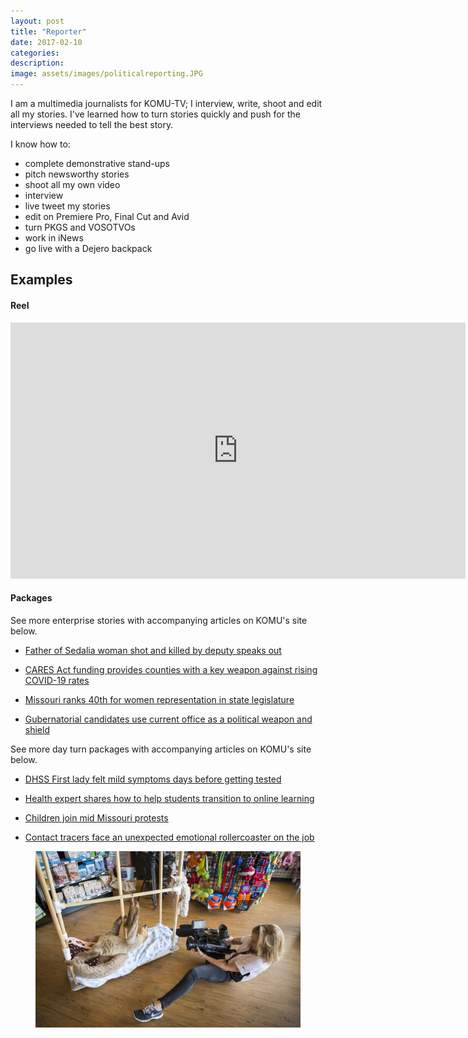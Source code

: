 ```yaml
---
layout: post
title: "Reporter"
date: 2017-02-10
categories:
description:
image: assets/images/politicalreporting.JPG
---
```

I am a multimedia journalists for KOMU-TV; I interview, write, shoot and edit all my stories. I've learned how to turn stories quickly and push for the interviews needed to tell the best story.

I know how to:
* complete demonstrative stand-ups
* pitch newsworthy stories
* shoot all my own video
* interview
* live tweet my stories
* edit on Premiere Pro, Final Cut and Avid
* turn PKGS and VOSOTVOs
* work in iNews
* go live with a Dejero backpack


## Examples
<h4>Reel</h4>

<iframe width="728" height="410" src="https://www.youtube.com/embed/rYUW6aQetvM" frameborder="0" allow="accelerometer; autoplay; clipboard-write; encrypted-media; gyroscope; picture-in-picture" allowfullscreen></iframe>
<h4>Packages</h4>

See more enterprise stories with accompanying articles on KOMU's site below.
* [Father of Sedalia woman shot and killed by deputy speaks out](https://www.komu.com/news/midmissourinews/father-of-sedalia-woman-shot-and-killed-by-deputy-speaks-out/article_d5b5f058-3ffe-11eb-aad5-6bb6901cb8e0.html)

* [CARES Act funding provides counties with a key weapon against rising COVID-19 rates](https://www.komu.com/news/midmissourinews/cares-act-funding-provides-counties-with-a-key-weapon-against-rising-covid-19-rates/article_8f49fa44-2d4b-11eb-95d4-3390c41e969b.html)

* [Missouri ranks 40th for women representation in state legislature](https://www.komu.com/news/missouri-ranks-40th-for-women-representation-in-state-legislature/article_02fcc235-bf34-555e-9572-6967f2dbc292.html)

* [Gubernatorial candidates use current office as a political weapon and shield](https://www.komu.com/news/elections/gubernatorial-candidates-use-current-office-as-a-political-weapon-and-shield/article_f4209c0c-140a-11eb-a5f1-c3c71e52482c.html)

See more day turn packages with accompanying articles on KOMU's site below.
* [DHSS First lady felt mild symptoms days before getting tested](https://www.komu.com/news/dhss-first-lady-felt-mild-symptoms-days-before-getting-tested/article_2dd31646-c804-5999-9dc0-5d8b11221fb9.html)

* [Health expert shares how to help students transition to online learning](https://www.komu.com/news/midmissourinews/health-expert-shares-how-to-help-students-transition-to-online-learning/article_182fc9ce-287e-11eb-a944-8bd78de6fbd6.html)

* [Children join mid Missouri protests](https://www.komu.com/children-join-mid-missouri-protests/article_c96da979-036d-50b5-b47d-b9813a6e639c.html)

* [Contact tracers face an unexpected emotional rollercoaster on the job](https://www.komu.com/news/covid19/contact-tracers-face-an-unexpected-emotional-rollercoaster-on-the-job/article_63b42b0e-3a7d-11eb-990f-8f5ee4faad8c.html)

<figure class="large-img">
  <img src="/assets/images/ground.JPG" alt="Placeholder"/>
</figure>
